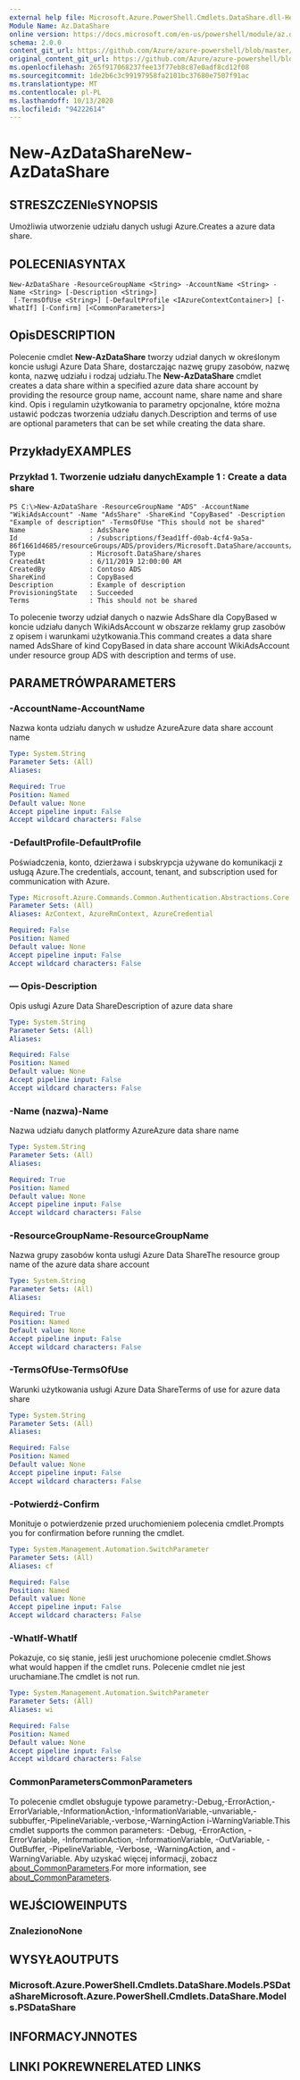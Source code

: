 ```yaml
---
external help file: Microsoft.Azure.PowerShell.Cmdlets.DataShare.dll-Help.xml
Module Name: Az.DataShare
online version: https://docs.microsoft.com/en-us/powershell/module/az.datashare/new-azdatashare
schema: 2.0.0
content_git_url: https://github.com/Azure/azure-powershell/blob/master/src/DataShare/DataShare/help/New-AzDataShare.md
original_content_git_url: https://github.com/Azure/azure-powershell/blob/master/src/DataShare/DataShare/help/New-AzDataShare.md
ms.openlocfilehash: 265f917068237fee13f77eb8c87e0adf8cd12f08
ms.sourcegitcommit: 1de2b6c3c99197958fa2101bc37680e7507f91ac
ms.translationtype: MT
ms.contentlocale: pl-PL
ms.lasthandoff: 10/13/2020
ms.locfileid: "94222614"
---
```

# <span data-ttu-id="bf529-101">New-AzDataShare</span><span class="sxs-lookup"><span data-stu-id="bf529-101">New-AzDataShare</span></span>

## <span data-ttu-id="bf529-102">STRESZCZENIe</span><span class="sxs-lookup"><span data-stu-id="bf529-102">SYNOPSIS</span></span>
<span data-ttu-id="bf529-103">Umożliwia utworzenie udziału danych usługi Azure.</span><span class="sxs-lookup"><span data-stu-id="bf529-103">Creates a azure data share.</span></span>

## <span data-ttu-id="bf529-104">POLECENIA</span><span class="sxs-lookup"><span data-stu-id="bf529-104">SYNTAX</span></span>

```
New-AzDataShare -ResourceGroupName <String> -AccountName <String> -Name <String> [-Description <String>]
 [-TermsOfUse <String>] [-DefaultProfile <IAzureContextContainer>] [-WhatIf] [-Confirm] [<CommonParameters>]
```

## <span data-ttu-id="bf529-105">Opis</span><span class="sxs-lookup"><span data-stu-id="bf529-105">DESCRIPTION</span></span>
<span data-ttu-id="bf529-106">Polecenie cmdlet **New-AzDataShare** tworzy udział danych w określonym koncie usługi Azure Data Share, dostarczając nazwę grupy zasobów, nazwę konta, nazwę udziału i rodzaj udziału.</span><span class="sxs-lookup"><span data-stu-id="bf529-106">The **New-AzDataShare** cmdlet creates a data share within a specified azure data share account by providing the resource group name, account name, share name and share kind.</span></span> <span data-ttu-id="bf529-107">Opis i regulamin użytkowania to parametry opcjonalne, które można ustawić podczas tworzenia udziału danych.</span><span class="sxs-lookup"><span data-stu-id="bf529-107">Description and terms of use are optional parameters that can be set while creating the data share.</span></span>

## <span data-ttu-id="bf529-108">Przykłady</span><span class="sxs-lookup"><span data-stu-id="bf529-108">EXAMPLES</span></span>

### <span data-ttu-id="bf529-109">Przykład 1. Tworzenie udziału danych</span><span class="sxs-lookup"><span data-stu-id="bf529-109">Example 1 : Create a data share</span></span>
```
PS C:\>New-AzDataShare -ResourceGroupName "ADS" -AccountName "WikiAdsAccount" -Name "AdsShare" -ShareKind "CopyBased" -Description "Example of description" -TermsOfUse "This should not be shared"
Name                : AdsShare
Id                  : /subscriptions/f3ead1ff-d0ab-4cf4-9a5a-86f1661d4685/resourceGroups/ADS/providers/Microsoft.DataShare/accounts/WikiAdsAccount/shares/AdsShare
Type                : Microsoft.DataShare/shares
CreatedAt           : 6/11/2019 12:00:00 AM
CreatedBy           : Contoso ADS
ShareKind           : CopyBased
Description         : Example of description  
ProvisioningState   : Succeeded
Terms               : This should not be shared
```

<span data-ttu-id="bf529-110">To polecenie tworzy udział danych o nazwie AdsShare dla CopyBased w koncie udziału danych WikiAdsAccount w obszarze reklamy grup zasobów z opisem i warunkami użytkowania.</span><span class="sxs-lookup"><span data-stu-id="bf529-110">This command creates a data share named AdsShare of kind CopyBased in data share account WikiAdsAccount under resource group ADS with description and terms of use.</span></span>

## <span data-ttu-id="bf529-111">PARAMETRÓW</span><span class="sxs-lookup"><span data-stu-id="bf529-111">PARAMETERS</span></span>

### <span data-ttu-id="bf529-112">-AccountName</span><span class="sxs-lookup"><span data-stu-id="bf529-112">-AccountName</span></span>
<span data-ttu-id="bf529-113">Nazwa konta udziału danych w usłudze Azure</span><span class="sxs-lookup"><span data-stu-id="bf529-113">Azure data share account name</span></span>

```yaml
Type: System.String
Parameter Sets: (All)
Aliases:

Required: True
Position: Named
Default value: None
Accept pipeline input: False
Accept wildcard characters: False
```

### <span data-ttu-id="bf529-114">-DefaultProfile</span><span class="sxs-lookup"><span data-stu-id="bf529-114">-DefaultProfile</span></span>
<span data-ttu-id="bf529-115">Poświadczenia, konto, dzierżawa i subskrypcja używane do komunikacji z usługą Azure.</span><span class="sxs-lookup"><span data-stu-id="bf529-115">The credentials, account, tenant, and subscription used for communication with Azure.</span></span>

```yaml
Type: Microsoft.Azure.Commands.Common.Authentication.Abstractions.Core.IAzureContextContainer
Parameter Sets: (All)
Aliases: AzContext, AzureRmContext, AzureCredential

Required: False
Position: Named
Default value: None
Accept pipeline input: False
Accept wildcard characters: False
```

### <span data-ttu-id="bf529-116">— Opis</span><span class="sxs-lookup"><span data-stu-id="bf529-116">-Description</span></span>
<span data-ttu-id="bf529-117">Opis usługi Azure Data Share</span><span class="sxs-lookup"><span data-stu-id="bf529-117">Description of azure data share</span></span>

```yaml
Type: System.String
Parameter Sets: (All)
Aliases:

Required: False
Position: Named
Default value: None
Accept pipeline input: False
Accept wildcard characters: False
```

### <span data-ttu-id="bf529-118">-Name (nazwa)</span><span class="sxs-lookup"><span data-stu-id="bf529-118">-Name</span></span>
<span data-ttu-id="bf529-119">Nazwa udziału danych platformy Azure</span><span class="sxs-lookup"><span data-stu-id="bf529-119">Azure data share name</span></span>

```yaml
Type: System.String
Parameter Sets: (All)
Aliases:

Required: True
Position: Named
Default value: None
Accept pipeline input: False
Accept wildcard characters: False
```

### <span data-ttu-id="bf529-120">-ResourceGroupName</span><span class="sxs-lookup"><span data-stu-id="bf529-120">-ResourceGroupName</span></span>
<span data-ttu-id="bf529-121">Nazwa grupy zasobów konta usługi Azure Data Share</span><span class="sxs-lookup"><span data-stu-id="bf529-121">The resource group name of the azure data share account</span></span>

```yaml
Type: System.String
Parameter Sets: (All)
Aliases:

Required: True
Position: Named
Default value: None
Accept pipeline input: False
Accept wildcard characters: False
```

### <span data-ttu-id="bf529-122">-TermsOfUse</span><span class="sxs-lookup"><span data-stu-id="bf529-122">-TermsOfUse</span></span>
<span data-ttu-id="bf529-123">Warunki użytkowania usługi Azure Data Share</span><span class="sxs-lookup"><span data-stu-id="bf529-123">Terms of use for azure data share</span></span>

```yaml
Type: System.String
Parameter Sets: (All)
Aliases:

Required: False
Position: Named
Default value: None
Accept pipeline input: False
Accept wildcard characters: False
```

### <span data-ttu-id="bf529-124">-Potwierdź</span><span class="sxs-lookup"><span data-stu-id="bf529-124">-Confirm</span></span>
<span data-ttu-id="bf529-125">Monituje o potwierdzenie przed uruchomieniem polecenia cmdlet.</span><span class="sxs-lookup"><span data-stu-id="bf529-125">Prompts you for confirmation before running the cmdlet.</span></span>

```yaml
Type: System.Management.Automation.SwitchParameter
Parameter Sets: (All)
Aliases: cf

Required: False
Position: Named
Default value: None
Accept pipeline input: False
Accept wildcard characters: False
```

### <span data-ttu-id="bf529-126">-WhatIf</span><span class="sxs-lookup"><span data-stu-id="bf529-126">-WhatIf</span></span>
<span data-ttu-id="bf529-127">Pokazuje, co się stanie, jeśli jest uruchomione polecenie cmdlet.</span><span class="sxs-lookup"><span data-stu-id="bf529-127">Shows what would happen if the cmdlet runs.</span></span>
<span data-ttu-id="bf529-128">Polecenie cmdlet nie jest uruchamiane.</span><span class="sxs-lookup"><span data-stu-id="bf529-128">The cmdlet is not run.</span></span>

```yaml
Type: System.Management.Automation.SwitchParameter
Parameter Sets: (All)
Aliases: wi

Required: False
Position: Named
Default value: None
Accept pipeline input: False
Accept wildcard characters: False
```

### <span data-ttu-id="bf529-129">CommonParameters</span><span class="sxs-lookup"><span data-stu-id="bf529-129">CommonParameters</span></span>
<span data-ttu-id="bf529-130">To polecenie cmdlet obsługuje typowe parametry:-Debug,-ErrorAction,-ErrorVariable,-InformationAction,-InformationVariable,-unvariable,-subbuffer,-PipelineVariable,-verbose,-WarningAction i-WarningVariable.</span><span class="sxs-lookup"><span data-stu-id="bf529-130">This cmdlet supports the common parameters: -Debug, -ErrorAction, -ErrorVariable, -InformationAction, -InformationVariable, -OutVariable, -OutBuffer, -PipelineVariable, -Verbose, -WarningAction, and -WarningVariable.</span></span> <span data-ttu-id="bf529-131">Aby uzyskać więcej informacji, zobacz [about_CommonParameters](http://go.microsoft.com/fwlink/?LinkID=113216).</span><span class="sxs-lookup"><span data-stu-id="bf529-131">For more information, see [about_CommonParameters](http://go.microsoft.com/fwlink/?LinkID=113216).</span></span>

## <span data-ttu-id="bf529-132">WEJŚCIOWE</span><span class="sxs-lookup"><span data-stu-id="bf529-132">INPUTS</span></span>

### <span data-ttu-id="bf529-133">Znaleziono</span><span class="sxs-lookup"><span data-stu-id="bf529-133">None</span></span>

## <span data-ttu-id="bf529-134">WYSYŁA</span><span class="sxs-lookup"><span data-stu-id="bf529-134">OUTPUTS</span></span>

### <span data-ttu-id="bf529-135">Microsoft.Azure.PowerShell.Cmdlets.DataShare.Models.PSDataShare</span><span class="sxs-lookup"><span data-stu-id="bf529-135">Microsoft.Azure.PowerShell.Cmdlets.DataShare.Models.PSDataShare</span></span>

## <span data-ttu-id="bf529-136">INFORMACYJN</span><span class="sxs-lookup"><span data-stu-id="bf529-136">NOTES</span></span>

## <span data-ttu-id="bf529-137">LINKI POKREWNE</span><span class="sxs-lookup"><span data-stu-id="bf529-137">RELATED LINKS</span></span>
